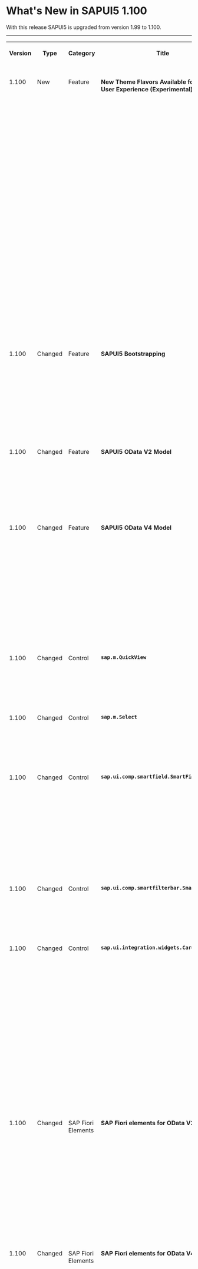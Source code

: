 <!-- loio27dec1d8246d4b129d8747a317483253 -->

# What's New in SAPUI5 1.100

With this release SAPUI5 is upgraded from version 1.99 to 1.100.



****


<table>
<tr>
<th valign="top">

Version

</th>
<th valign="top">

Type

</th>
<th valign="top">

Category

</th>
<th valign="top">

Title

</th>
<th valign="top">

Description

</th>
<th valign="top">

Action

</th>
<th valign="top">

Available as of

</th>
</tr>
<tr>
<td valign="top">

1.100 

</td>
<td valign="top">

New 

</td>
<td valign="top">

Feature 

</td>
<td valign="top">

**New Theme Flavors Available for SAP Fiori User Experience \(Experimental\)** 

</td>
<td valign="top">

**New Theme Flavors Available for SAP Fiori User Experience \(Experimental\)**

The new flavors for the preview version of the *Horizon* visual theme for SAP Fiori are now available \(theme IDs: `sap_horizon_dark`, `sap_horizon_hcb`, and `sap_horizon_hcw`\). In addition to *Morning Horizon*, which was introduced in an earlier release, we have now also provided *Evening Horizon*, *Horizon High Contrast Black*, and *Horizon High Contrast White*.

To preview the new theme flavors, see

-   [https://ui5.sap.com/?sap-ui-theme=sap\_horizon\_dark\#/controls](https://ui5.sap.com/?sap-ui-theme=sap_horizon_dark#/controls)

-   [https://ui5.sap.com/?sap-ui-theme=sap\_horizon\_hcb\#/controls](https://ui5.sap.com/?sap-ui-theme=sap_horizon_hcb#/controls)

-   [https://ui5.sap.com/?sap-ui-theme=sap\_horizon\_hcw\#/controls](https://ui5.sap.com/?sap-ui-theme=sap_horizon_hcw#/controls)


> ### Note:  
> The themes have the status 'experimental' and are thus subject to change. They must not be used as a basis for custom themes as long as the status is 'experimental'.

<sub>New•Feature•Info Only•1.100</sub>

</td>
<td valign="top">

Info Only

</td>
<td valign="top">

2022-03-24

</td>
</tr>
<tr>
<td valign="top">

1.100 

</td>
<td valign="top">

Changed 

</td>
<td valign="top">

Feature 

</td>
<td valign="top">

**SAPUI5 Bootstrapping** 

</td>
<td valign="top">

**SAPUI5 Bootstrapping**

For all long-term maintenance versions of SAPUI5 starting from 1.71, you can now use evergreen versions in the bootstrap script. The script takes care to boot your SAPUI5 application from CDN with a specific version using the latest patch level. Additionally, all HTML pages of the Demo Kit using evergreen versions will be automatically redirected. For more information, see [Bootstrapping from SAPUI5 CDN](../04_Essentials/variant-for-bootstrapping-from-content-delivery-network-2d3eb2f.md#loio2d3eb2f322ea4a82983c1c62a33ec4ae__section_CDN).

<sub>Changed•Feature•Info Only•1.100</sub>

</td>
<td valign="top">

Info Only 

</td>
<td valign="top">

2022-03-24

</td>
</tr>
<tr>
<td valign="top">

1.100 

</td>
<td valign="top">

Changed 

</td>
<td valign="top">

Feature 

</td>
<td valign="top">

**SAPUI5 OData V2 Model** 

</td>
<td valign="top">

**SAPUI5 OData V2 Model**

You can now access the status of a `Context` in bindings with the `@$ui5.context.isInactive` and `@$ui5.context.isTransient` instance annotations.For more information, see the [API Reference for `#isInactive`](https://ui5.sap.com/#/api/sap.ui.model.odata.v2.Context%23methods/isInactive) and the [API Reference for `#isTransient`](https://ui5.sap.com/#/api/sap.ui.model.odata.v2.Context%23methods/isTransient).

<sub>Changed•Feature•Info Only•1.100</sub>

</td>
<td valign="top">

Info Only 

</td>
<td valign="top">

2022-03-24

</td>
</tr>
<tr>
<td valign="top">

1.100 

</td>
<td valign="top">

Changed 

</td>
<td valign="top">

Feature 

</td>
<td valign="top">

**SAPUI5 OData V4 Model** 

</td>
<td valign="top">

**SAPUI5 OData V4 Model**

The new version of the SAPUI5 OData V4 model introduces the following features:

-   The `sap.ui.model.odata.v4.ODataModel#getKeepAliveContext` method introduced with SAPUI5 1.99 also works if either no context exists in the identified list binding or if no list binding could be identified at all.For more information, see the [API Reference](https://ui5.sap.com/#/api/sap.ui.model.odata.v4.ODataModel%23methods/getKeepAliveContext) and [Relative Bindings](../04_Essentials/data-reuse-648e360.md#loio648e360fa22d46248ca783dc6eb44531__section_relativeBindings).

-   You can now refresh a list binding with transient records.


<sub>Changed•Feature•Info Only•1.100</sub>

</td>
<td valign="top">

Info Only 

</td>
<td valign="top">

2022-03-24

</td>
</tr>
<tr>
<td valign="top">

1.100 

</td>
<td valign="top">

Changed 

</td>
<td valign="top">

Control 

</td>
<td valign="top">

**`sap.m.QuickView`** 

</td>
<td valign="top">

**`sap.m.QuickView`**

The control now displays a language-dependent “–” symbol when the text for a value is empty. For more information, see the [API Reference](https://ui5.sap.com/#/api/sap.m.QuickView) and the [Sample](https://ui5.sap.com/#/entity/sap.m.QuickViewCard/sample/sap.m.sample.QuickViewCard).

<sub>Changed•Control•Info Only•1.100</sub>

</td>
<td valign="top">

Info Only 

</td>
<td valign="top">

2022-03-24

</td>
</tr>
<tr>
<td valign="top">

1.100 

</td>
<td valign="top">

Changed 

</td>
<td valign="top">

Control 

</td>
<td valign="top">

**`sap.m.Select`** 

</td>
<td valign="top">

**`sap.m.Select`**

The `sap.m.Select` control has a new `liveChange` event that fires when the user navigates to a different item.For more information, see the [API Reference](https://ui5.sap.com/#/api/sap.m.Select).

<sub>Changed•Control•Info Only•1.100</sub>

</td>
<td valign="top">

Info Only 

</td>
<td valign="top">

2022-03-24

</td>
</tr>
<tr>
<td valign="top">

1.100 

</td>
<td valign="top">

Changed 

</td>
<td valign="top">

Control 

</td>
<td valign="top">

**`sap.ui.comp.smartfield.SmartField`** 

</td>
<td valign="top">

**`sap.ui.comp.smartfield.SmartField`**

`SmartField` in edit mode now supports time zones for `Edm.DateTimeOffset` fields with the following annotation

```
<Annotation Term="com.sap.vocabularies.Common.v1.Timezone" Path="ClockInTimezone"/>
```

You can format the date in the `sap.ui.core.CustomData` class with `key:“dateFormatSettings”`. If you add the `"showTimezone": "Hide"` property to `sap.ui.core.CustomData`, the time zone will not be shown.

<sub>Changed•Control•Info Only•1.100</sub>

</td>
<td valign="top">

Info Only 

</td>
<td valign="top">

2022-03-24

</td>
</tr>
<tr>
<td valign="top">

1.100 

</td>
<td valign="top">

Changed 

</td>
<td valign="top">

Control 

</td>
<td valign="top">

**`sap.ui.comp.smartfilterbar.SmartFilterBar`** 

</td>
<td valign="top">

**`sap.ui.comp.smartfilterbar.SmartFilterBar`**

`SmartFilterBar` now supports the `com.sap.vocabularies.UI.v1.TextArrangement` annotation for strings in filter fields with a single value.

<sub>Changed•Control•Info Only•1.100</sub>

</td>
<td valign="top">

Info Only 

</td>
<td valign="top">

2022-03-24

</td>
</tr>
<tr>
<td valign="top">

1.100 

</td>
<td valign="top">

Changed 

</td>
<td valign="top">

Control 

</td>
<td valign="top">

**`sap.ui.integration.widgets.Card`** 

</td>
<td valign="top">

**`sap.ui.integration.widgets.Card`**

-   The `showMessage` method is now \(experimentally\) available for all card types. It allows developers to display a message to the user. For more information, see the [Sample](https://ui5.sap.com/test-resources/sap/ui/integration/demokit/cardExplorer/webapp/index.html#/explore/extension/showMessage) in the Card Explorer.

-   We have introduced a new `initials` formatter, which creates initials from names. The default length of the returned initials is 2, but you can control it using the optional `length` property. For more information, see the [Initials Formatter](https://ui5.sap.com/test-resources/sap/ui/integration/demokit/cardExplorer/webapp/index.html#/learn/formatters/initials) section and the [Sample](https://ui5.sap.com/test-resources/sap/ui/integration/demokit/cardExplorer/webapp/index.html#/explore/initials) in the Card Explorer.

-   We have added a new [Sample](https://ui5.sap.com/test-resources/sap/ui/integration/demokit/cardExplorer/webapp/index.html#/explore/encodeURIComponent) that demonstrates how you can use expression binding with `EncodeURIComponent` formatter. Expression binding also supports some of the native JS functions like `Array`, `Boolean`, `Date`, `Infinity`, `isFinite`, `isNaN`, `JSON`, `Math`, `NaN`, `Number`, `Object`, `parseFloat`, `parseInt`, `RegExp`, `String`, and `undefined`.


<sub>Changed•Control•Info Only•1.100</sub>

</td>
<td valign="top">

Info Only 

</td>
<td valign="top">

2022-03-24

</td>
</tr>
<tr>
<td valign="top">

1.100 

</td>
<td valign="top">

Changed 

</td>
<td valign="top">

SAP Fiori Elements 

</td>
<td valign="top">

**SAP Fiori elements for OData V2** 

</td>
<td valign="top">

**SAP Fiori elements for OData V2**

The following changes and new features are available for SAP Fiori elements for OData V2:

-   The analytical list page now supports optional parameters for parameterized entity sets. For more information, see [Configuring Filter Bars](../06_SAP_Fiori_Elements/configuring-filter-bars-4bd7590.md).

-   The analytical list page now supports hybrid view in mobile devices with the screen size **M**.

-   In mobile devices, the object page header facets are now aligned horizontally with a scroll option. For more information, see [Header Facets](../06_SAP_Fiori_Elements/header-facets-17dbd5b.md).


<sub>Changed•SAP Fiori Elements•Info Only•1.100</sub>

</td>
<td valign="top">

Info Only 

</td>
<td valign="top">

2022-03-24

</td>
</tr>
<tr>
<td valign="top">

1.100 

</td>
<td valign="top">

Changed 

</td>
<td valign="top">

SAP Fiori Elements 

</td>
<td valign="top">

**SAP Fiori elements for OData V4** 

</td>
<td valign="top">

**SAP Fiori elements for OData V4**

The following changes and new features are available for SAP Fiori elements for OData V4:

-   You can now trigger an action that is connected to a field value. For more information, see [Adding Actions to Tables](../06_SAP_Fiori_Elements/adding-actions-to-tables-b623e0b.md).

-   You can now hide an action parameter using a dynamic expression. For more information, see [Actions](../06_SAP_Fiori_Elements/actions-cbf16c5.md).

-   You can now use the `Table` building block to add bound and unbound actions, and to group actions as menu buttons. You can also send and remove messages related to the table. For more information, see [Building Blocks](../06_SAP_Fiori_Elements/building-blocks-24c1304.md).

-   You can now hide the icon tab bar for multiple views. For more information, see [Multiple Views on List Report Tables](../06_SAP_Fiori_Elements/multiple-views-on-list-report-tables-a37df40.md).

-   SAP Fiori elements for OData V4 now provides the possibility for applications to configure the 412 warning messages \("Precondition Failed" messages\) for standard actions and application-specified actions that deal with a single context. For more information, see [Using Messages](../06_SAP_Fiori_Elements/using-messages-239b192.md) and [Confirmation Popups](../06_SAP_Fiori_Elements/confirmation-popups-9a53662.md).

-   You can now use singletons to influence the visibility of the *Create*, *Delete*, and *Edit* buttons on the object page. For more information, see [Actions](../06_SAP_Fiori_Elements/actions-cbf16c5.md).

-   SAP Fiori elements for OData V4 now supports the `Importance` property for custom columns. For more information, see [Extension Points for Tables](../06_SAP_Fiori_Elements/extension-points-for-tables-d525522.md).


<sub>Changed•SAP Fiori Elements•Info Only•1.100</sub>

</td>
<td valign="top">

Info Only 

</td>
<td valign="top">

2022-03-24

</td>
</tr>
</table>

**Related Information**  


[What's New in SAPUI5 1.128](what-s-new-in-sapui5-1-128-1f76220.md "With this release SAPUI5 is upgraded from version 1.127 to 1.128.")

[What's New in SAPUI5 1.127](what-s-new-in-sapui5-1-127-e5e1317.md "With this release SAPUI5 is upgraded from version 1.126 to 1.127.")

[What's New in SAPUI5 1.126](what-s-new-in-sapui5-1-126-1d98116.md "With this release SAPUI5 is upgraded from version 1.125 to 1.126.")

[What's New in SAPUI5 1.125](what-s-new-in-sapui5-1-125-9d87044.md "With this release SAPUI5 is upgraded from version 1.124 to 1.125.")

[What's New in SAPUI5 1.124](what-s-new-in-sapui5-1-124-7f77c3f.md "With this release SAPUI5 is upgraded from version 1.123 to 1.124.")

[What's New in SAPUI5 1.123](what-s-new-in-sapui5-1-123-9d00ac7.md "With this release SAPUI5 is upgraded from version 1.122 to 1.123.")

[What's New in SAPUI5 1.122](what-s-new-in-sapui5-1-122-5d078da.md "With this release SAPUI5 is upgraded from version 1.121 to 1.122.")

[What's New in SAPUI5 1.121](what-s-new-in-sapui5-1-121-91a4a2f.md "With this release SAPUI5 is upgraded from version 1.120 to 1.121.")

[What's New in SAPUI5 1.120](what-s-new-in-sapui5-1-120-2359b63.md "With this release SAPUI5 is upgraded from version 1.119 to 1.120.")

[What's New in SAPUI5 1.119](what-s-new-in-sapui5-1-119-0b1903a.md "With this release SAPUI5 is upgraded from version 1.118 to 1.119.")

[What's New in SAPUI5 1.118](what-s-new-in-sapui5-1-118-3eecbde.md "With this release SAPUI5 is upgraded from version 1.117 to 1.118.")

[What's New in SAPUI5 1.117](what-s-new-in-sapui5-1-117-029d3b4.md "With this release SAPUI5 is upgraded from version 1.116 to 1.117.")

[What's New in SAPUI5 1.116](what-s-new-in-sapui5-1-116-ebd6f34.md "With this release SAPUI5 is upgraded from version 1.115 to 1.116.")

[What's New in SAPUI5 1.115](what-s-new-in-sapui5-1-115-409fde8.md "With this release SAPUI5 is upgraded from version 1.114 to 1.115.")

[What's New in SAPUI5 1.114](what-s-new-in-sapui5-1-114-890fce1.md "With this release SAPUI5 is upgraded from version 1.113 to 1.114.")

[What's New in SAPUI5 1.113](what-s-new-in-sapui5-1-113-a9553fe.md "With this release SAPUI5 is upgraded from version 1.112 to 1.113.")

[What's New in SAPUI5 1.112](what-s-new-in-sapui5-1-112-34afc69.md "With this release SAPUI5 is upgraded from version 1.111 to 1.112.")

[What's New in SAPUI5 1.111](what-s-new-in-sapui5-1-111-7a67837.md "With this release SAPUI5 is upgraded from version 1.110 to 1.111.")

[What's New in SAPUI5 1.110](what-s-new-in-sapui5-1-110-71a855c.md "With this release SAPUI5 is upgraded from version 1.109 to 1.110.")

[What's New in SAPUI5 1.109](what-s-new-in-sapui5-1-109-3264bd2.md "With this release SAPUI5 is upgraded from version 1.108 to 1.109.")

[What's New in SAPUI5 1.108](what-s-new-in-sapui5-1-108-66e33f0.md "With this release SAPUI5 is upgraded from version 1.107 to 1.108.")

[What's New in SAPUI5 1.107](what-s-new-in-sapui5-1-107-d4ff916.md "With this release SAPUI5 is upgraded from version 1.106 to 1.107.")

[What's New in SAPUI5 1.106](what-s-new-in-sapui5-1-106-5b497b0.md "With this release SAPUI5 is upgraded from version 1.105 to 1.106.")

[What's New in SAPUI5 1.105](what-s-new-in-sapui5-1-105-4d6c00e.md "With this release SAPUI5 is upgraded from version 1.104 to 1.105.")

[What's New in SAPUI5 1.104](what-s-new-in-sapui5-1-104-69e567c.md "With this release SAPUI5 is upgraded from version 1.103 to 1.104.")

[What's New in SAPUI5 1.103](what-s-new-in-sapui5-1-103-0e98c76.md "With this release SAPUI5 is upgraded from version 1.102 to 1.103.")

[What's New in SAPUI5 1.102](what-s-new-in-sapui5-1-102-f038c99.md "With this release SAPUI5 is upgraded from version 1.101 to 1.102.")

[What's New in SAPUI5 1.101](what-s-new-in-sapui5-1-101-7733b00.md "With this release SAPUI5 is upgraded from version 1.100 to 1.101.")

[What's New in SAPUI5 1.99](what-s-new-in-sapui5-1-99-4f35848.md "With this release SAPUI5 is upgraded from version 1.98 to 1.99.")

[What's New in SAPUI5 1.98](what-s-new-in-sapui5-1-98-d9f16f2.md "With this release SAPUI5 is upgraded from version 1.97 to 1.98.")

[What's New in SAPUI5 1.97](what-s-new-in-sapui5-1-97-fa0e282.md "With this release SAPUI5 is upgraded from version 1.96 to 1.97.")

[What's New in SAPUI5 1.96](what-s-new-in-sapui5-1-96-7a9269f.md "With this release SAPUI5 is upgraded from version 1.95 to 1.96.")

[What's New in SAPUI5 1.95](what-s-new-in-sapui5-1-95-a1aea67.md "With this release SAPUI5 is upgraded from version 1.94 to 1.95.")

[What's New in SAPUI5 1.94](what-s-new-in-sapui5-1-94-c40f1e6.md "With this release SAPUI5 is upgraded from version 1.93 to 1.94.")

[What's New in SAPUI5 1.93](what-s-new-in-sapui5-1-93-f273340.md "With this release SAPUI5 is upgraded from version 1.92 to 1.93.")

[What's New in SAPUI5 1.92](what-s-new-in-sapui5-1-92-1ef345d.md "With this release SAPUI5 is upgraded from version 1.91 to 1.92.")

[What's New in SAPUI5 1.91](what-s-new-in-sapui5-1-91-0a2bd79.md "With this release SAPUI5 is upgraded from version 1.90 to 1.91.")

[What's New in SAPUI5 1.90](what-s-new-in-sapui5-1-90-91c10c2.md "With this release SAPUI5 is upgraded from version 1.89 to 1.90.")

[What's New in SAPUI5 1.89](what-s-new-in-sapui5-1-89-e56cddc.md "With this release SAPUI5 is upgraded from version 1.88 to 1.89.")

[What's New in SAPUI5 1.88](what-s-new-in-sapui5-1-88-e15a206.md "With this release SAPUI5 is upgraded from version 1.87 to 1.88.")

[What's New in SAPUI5 1.87](what-s-new-in-sapui5-1-87-b506da7.md "With this release SAPUI5 is upgraded from version 1.86 to 1.87.")

[What's New in SAPUI5 1.86](what-s-new-in-sapui5-1-86-4c1c959.md "With this release SAPUI5 is upgraded from version 1.85 to 1.86.")

[What's New in SAPUI5 1.85](what-s-new-in-sapui5-1-85-1d18eb5.md "With this release SAPUI5 is upgraded from version 1.84 to 1.85.")

[What's New in SAPUI5 1.84](what-s-new-in-sapui5-1-84-dc76640.md "With this release SAPUI5 is upgraded from version 1.82 to 1.84.")

[What's New in SAPUI5 1.82](what-s-new-in-sapui5-1-82-3a8dd13.md "With this release SAPUI5 is upgraded from version 1.81 to 1.82.")

[What's New in SAPUI5 1.81](what-s-new-in-sapui5-1-81-f5e2a21.md "With this release SAPUI5 is upgraded from version 1.80 to 1.81.")

[What's New in SAPUI5 1.80](what-s-new-in-sapui5-1-80-8cee506.md "With this release SAPUI5 is upgraded from version 1.79 to 1.80.")

[What's New in SAPUI5 1.79](what-s-new-in-sapui5-1-79-99c4cdc.md "With this release SAPUI5 is upgraded from version 1.78 to 1.79.")

[What's New in SAPUI5 1.78](what-s-new-in-sapui5-1-78-f09b63e.md "With this release SAPUI5 is upgraded from version 1.77 to 1.78.")

[What's New in SAPUI5 1.77](what-s-new-in-sapui5-1-77-c46b439.md "With this release SAPUI5 is upgraded from version 1.76 to 1.77.")

[What's New in SAPUI5 1.76](what-s-new-in-sapui5-1-76-aad03b5.md "With this release SAPUI5 is upgraded from version 1.75 to 1.76.")

[What's New in SAPUI5 1.75](what-s-new-in-sapui5-1-75-5cbb62d.md "With this release SAPUI5 is upgraded from version 1.74 to 1.75.")

[What's New in SAPUI5 1.74](what-s-new-in-sapui5-1-74-c22208a.md "With this release SAPUI5 is upgraded from version 1.73 to 1.74.")

[What's New in SAPUI5 1.73](what-s-new-in-sapui5-1-73-231dd13.md "With this release SAPUI5 is upgraded from version 1.72 to 1.73.")

[What's New in SAPUI5 1.72](what-s-new-in-sapui5-1-72-521cad9.md "With this release SAPUI5 is upgraded from version 1.71 to 1.72.")

[What's New in SAPUI5 1.71](what-s-new-in-sapui5-1-71-a93a6a3.md "With this release SAPUI5 is upgraded from version 1.70 to 1.71.")

[What's New in SAPUI5 1.70](what-s-new-in-sapui5-1-70-f073d69.md "With this release SAPUI5 is upgraded from version 1.69 to 1.70.")

[What's New in SAPUI5 1.69](what-s-new-in-sapui5-1-69-89a18bd.md "With this release SAPUI5 is upgraded from version 1.68 to 1.69.")

[What's New in SAPUI5 1.68](what-s-new-in-sapui5-1-68-f94bf93.md "With this release SAPUI5 is upgraded from version 1.67 to 1.68.")

[What's New in SAPUI5 1.67](what-s-new-in-sapui5-1-67-a6b1472.md "With this release SAPUI5 is upgraded from version 1.66 to 1.67.")

[What's New in SAPUI5 1.66](what-s-new-in-sapui5-1-66-c9896e9.md "With this release SAPUI5 is upgraded from version 1.65 to 1.66.")

[What's New in SAPUI5 1.65](what-s-new-in-sapui5-1-65-0f5acfd.md "With this release SAPUI5 is upgraded from version 1.64 to 1.65.")

[What's New in SAPUI5 1.64](what-s-new-in-sapui5-1-64-0e30822.md "With this release SAPUI5 is upgraded from version 1.63 to 1.64.")

[What's New in SAPUI5 1.63](what-s-new-in-sapui5-1-63-e8d9da7.md "With this release SAPUI5 is upgraded from version 1.62 to 1.63.")

[What's New in SAPUI5 1.62](what-s-new-in-sapui5-1-62-771f4d5.md "With this release SAPUI5 is upgraded from version 1.61 to 1.62.")

[What's New in SAPUI5 1.61](what-s-new-in-sapui5-1-61-d991552.md "With this release SAPUI5 is upgraded from version 1.60 to 1.61.")

[What's New in SAPUI5 1.60](what-s-new-in-sapui5-1-60-5a0e1f7.md "With this release SAPUI5 is upgraded from version 1.58 to 1.60.")

[What's New in SAPUI5 1.58](what-s-new-in-sapui5-1-58-7c927aa.md "With this release SAPUI5 is upgraded from version 1.56 to 1.58.")

[What's New in SAPUI5 1.56](what-s-new-in-sapui5-1-56-108b7fd.md "With this release SAPUI5 is upgraded from version 1.54 to 1.56.")

[What's New in SAPUI5 1.54](what-s-new-in-sapui5-1-54-c838330.md "With this release SAPUI5 is upgraded from version 1.52 to 1.54.")

[What's New in SAPUI5 1.52](what-s-new-in-sapui5-1-52-849e1b6.md "With this release SAPUI5 is upgraded from version 1.50 to 1.52.")

[What's New in SAPUI5 1.50](what-s-new-in-sapui5-1-50-759e9f3.md "With this release SAPUI5 is upgraded from version 1.48 to 1.50.")

[What's New in SAPUI5 1.48](what-s-new-in-sapui5-1-48-fa1efac.md "With this release SAPUI5 is upgraded from version 1.46 to 1.48.")

[What's New in SAPUI5 1.46](what-s-new-in-sapui5-1-46-6307539.md "With this release SAPUI5 is upgraded from version 1.44 to 1.46.")

[What's New in SAPUI5 1.44](what-s-new-in-sapui5-1-44-a0cb7a0.md "With this release SAPUI5 is upgraded from version 1.42 to 1.44.")

[What's New in SAPUI5 1.42](what-s-new-in-sapui5-1-42-468b05d.md "With this release SAPUI5 is upgraded from version 1.40 to 1.42.")

[What's New in SAPUI5 1.40](what-s-new-in-sapui5-1-40-fbab50e.md "With this release SAPUI5 is upgraded from version 1.38 to 1.40.")

[What's New in SAPUI5 1.38](what-s-new-in-sapui5-1-38-f218918.md "With this release SAPUI5 is upgraded from version 1.36 to 1.38.")

